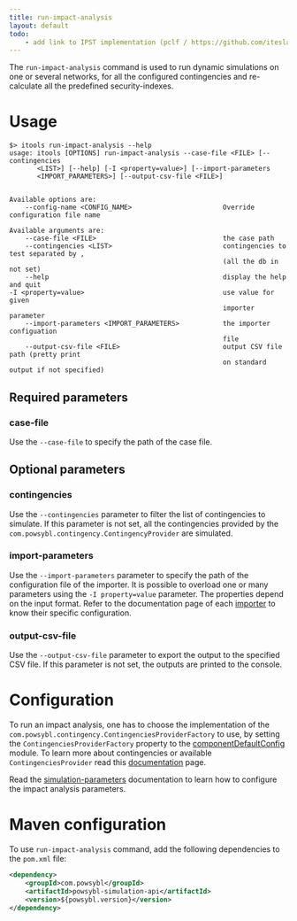 ```yaml
---
title: run-impact-analysis
layout: default
todo:
    - add link to IPST implementation (pclf / https://github.com/itesla/ipst/tree/master/pclfsim-integration)
---
```


The `run-impact-analysis` command is used to run dynamic simulations on one or several networks, for all the configured
contingencies and re-calculate all the predefined security-indexes.

# Usage
```shell
$> itools run-impact-analysis --help
usage: itools [OPTIONS] run-impact-analysis --case-file <FILE> [--contingencies
       <LIST>] [--help] [-I <property=value>] [--import-parameters
       <IMPORT_PARAMETERS>] [--output-csv-file <FILE>]


Available options are:
    --config-name <CONFIG_NAME>                       Override configuration file name

Available arguments are:
    --case-file <FILE>                                the case path
    --contingencies <LIST>                            contingencies to test separated by ,
                                                      (all the db in not set)
    --help                                            display the help and quit
-I <property=value>                                   use value for given
                                                      importer parameter
    --import-parameters <IMPORT_PARAMETERS>           the importer configuation
                                                      file
    --output-csv-file <FILE>                          output CSV file path (pretty print
                                                      on standard output if not specified)
```

## Required parameters

### case-file
Use the `--case-file` to specify the path of the case file.

## Optional parameters

### contingencies
Use the `--contingencies` parameter to filter the list of contingencies to simulate. If this parameter is not set, all
the contingencies provided by the `com.powsybl.contingency.ContingencyProvider` are simulated.

### import-parameters
Use the `--import-parameters` parameter to specify the path of the configuration file of the importer. It is possible to
overload one or many parameters using the `-I property=value` parameter. The properties depend on the input format.
Refer to the documentation page of each [importer](../iidm/importer/index.md) to know their specific configuration.

### output-csv-file
Use the `--output-csv-file` parameter to export the output to the specified CSV file. If this parameter is not set, the
outputs are printed to the console.

# Configuration
To run an impact analysis, one has to choose the implementation of the `com.powsybl.contingency.ContingenciesProviderFactory`
to use, by setting the `ContingenciesProviderFactory` property to the [componentDefaultConfig](../pages/documentation/user/configuration/componentDefaultConfig.md)
module. To learn more about contingencies or available `ContingenciesProvider` read this [documentation](../contingencies/index.md) page.

Read the [simulation-parameters](../pages/documentation/user/configuration/simulation-parameters.md) documentation to learn how to
configure the impact analysis parameters.

# Maven configuration
To use `run-impact-analysis` command, add the following dependencies to the `pom.xml` file:
```xml
<dependency>
    <groupId>com.powsybl</groupId>
    <artifactId>powsybl-simulation-api</artifactId>
    <version>${powsybl.version}</version>
</dependency>
```
